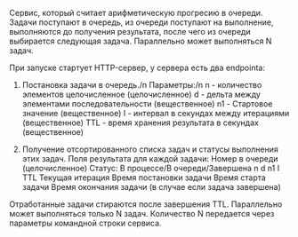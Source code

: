 Сервис, который считает арифметическую прогресию в очереди. 
Задачи поступают в очередь, из очереди поступают на выполнение, выполняются до получения результата, после чего из очереди выбирается следующая задача. 
Параллельно может выполняться N задач.

При запуске стартует HTTP-сервер, у сервера есть два endpointa:

1) Постановка задачи в очередь./n
Параметры:/n
n - количество элементов целочисленное (целочисленное)
d - дельта между элементами последовательности (вещественное)
n1 - Стартовое значение (вещественное)
I - интервал в секундах между итерациями (вещественное)
TTL - время хранения результата в секундах (вещественное)

2) Получение отсортированного списка задач и статусы выполнения этих задач. 
Поля результата для каждой задачи:
Номер в очереди (целочисленное)
Статус: В процессе/В очереди/Завершена
n
d
n1
I
TTL
Текущая итерация
Время постановки задачи
Время старта задачи
Время окончания задачи (в случае если задача завершена)

Отработанные задачи стираются после завершения TTL. 
Параллельно может выполняться только N задач. 
Количество N передается через параметры командной строки сервиса.
